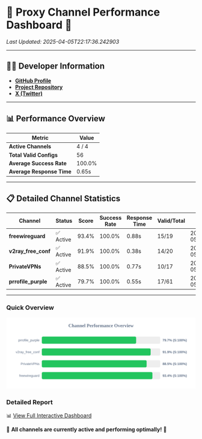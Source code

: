 # 🌟 Proxy Channel Performance Dashboard 🌟

_Last Updated: 2025-04-05T22:17:36.242903_

---

## 👩‍💻 Developer Information

- **[GitHub Profile](https://github.com/4n0nymou3)**  
- **[Project Repository](https://github.com/4n0nymou3/multi-proxy-config-fetcher)**  
- **[X (Twitter)](https://x.com/4n0nymou3)**  

---

## 📊 Performance Overview

| Metric                | Value       |
|-----------------------|-------------|
| **Active Channels**   | 4 / 4       |
| **Total Valid Configs** | 56          |
| **Average Success Rate** | 100.0%      |
| **Average Response Time** | 0.65s       |

---

## 📋 Detailed Channel Statistics

| Channel          | Status     | Score  | Success Rate | Response Time | Valid/Total | Last Success               |
|------------------|------------|--------|--------------|---------------|-------------|----------------------------|
| **freewireguard**  | ✅ Active  | 93.4%  | 100.0% | 0.88s         | 15/19       | 2025-04-05T22:17:36.241171 |
| **v2ray_free_conf**  | ✅ Active  | 91.9%  | 100.0% | 0.38s         | 14/20       | 2025-04-05T22:17:34.534121 |
| **PrivateVPNs**  | ✅ Active  | 88.5%  | 100.0% | 0.77s         | 10/17       | 2025-04-05T22:17:35.340584 |
| **prrofile_purple**  | ✅ Active  | 79.7%  | 100.0% | 0.55s         | 17/61       | 2025-04-05T22:17:34.064352 |

---

### Quick Overview
<div align="center">
  <a href="https://raw.githubusercontent.com/nullluser/NullRepo/refs/heads/main/assets/channel_stats_chart.svg">
    <img src="https://raw.githubusercontent.com/nullluser/NullRepo/refs/heads/main/assets/channel_stats_chart.svg" alt="Source Performance Statistics" width="800">
  </a>
</div>

### Detailed Report
📊 [View Full Interactive Dashboard](https://htmlpreview.github.io/?https://github.com/nullluser/NullRepo/blob/main/assets/performance_report.html)

🎉 **All channels are currently active and performing optimally!** 🎉
